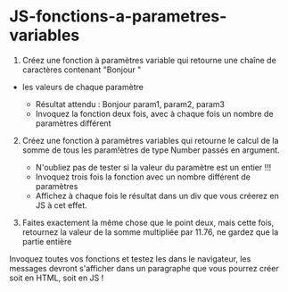 # JS-fonctions-a-parametres-variables

1. Créez une fonction à paramètres variable qui retourne une chaîne de caractères contenant "Bonjour "
+ les valeurs de chaque paramètre
    
    - Résultat attendu : Bonjour param1, param2, param3
    - Invoquez la fonction deux fois, avec à chaque fois un nombre de paramètres différent
    

2. Créez une fonction à paramètres variables qui retourne le calcul de la somme de tous les param!ètres de
   type Number passés en argument. 
   - N'oubliez pas de tester si la valeur du paramètre est un entier !!!
   - Invoquez trois fois la fonction avec un nombre différent de paramètres
   - Affichez à chaque fois le résultat dans un div que vous créerez en JS à cet effet.
    

3. Faites exactement la même chose que le point deux, mais cette fois, retournez la valeur de la somme multipliée
   par 11.76, ne gardez que la partie entière

   



Invoquez toutes vos fonctions et testez les dans le navigateur, les messages devront s'afficher dans un paragraphe que
vous pourrez créer soit en HTML, soit en JS !